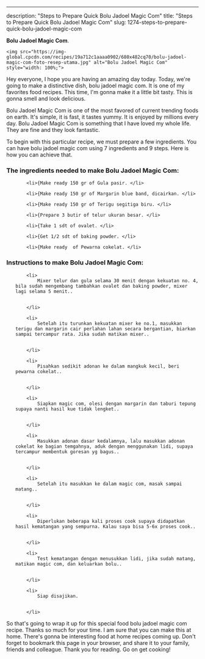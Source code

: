 ---
description: "Steps to Prepare Quick Bolu Jadoel Magic Com"
title: "Steps to Prepare Quick Bolu Jadoel Magic Com"
slug: 1274-steps-to-prepare-quick-bolu-jadoel-magic-com

<p>
	<strong>Bolu Jadoel Magic Com</strong>. 
	
</p>
<p>
	
	<img src="https://img-global.cpcdn.com/recipes/19a712c1aaaa0902/680x482cq70/bolu-jadoel-magic-com-foto-resep-utama.jpg" alt="Bolu Jadoel Magic Com" style="width: 100%;">
	
	
</p>
<p>
	Hey everyone, I hope you are having an amazing day today. Today, we're going to make a distinctive dish, bolu jadoel magic com. It is one of my favorites food recipes. This time, I'm gonna make it a little bit tasty. This is gonna smell and look delicious.
</p>
	
<p>
	Bolu Jadoel Magic Com is one of the most favored of current trending foods on earth. It's simple, it is fast, it tastes yummy. It is enjoyed by millions every day. Bolu Jadoel Magic Com is something that I have loved my whole life. They are fine and they look fantastic.
</p>
<p>
	
</p>

<p>
To begin with this particular recipe, we must prepare a few ingredients. You can have bolu jadoel magic com using 7 ingredients and 9 steps. Here is how you can achieve that.
</p>

<h3>The ingredients needed to make Bolu Jadoel Magic Com:</h3>

<ol>
	
		<li>{Make ready 150 gr of Gula pasir. </li>
	
		<li>{Make ready 150 gr of Margarin blue band, dicairkan. </li>
	
		<li>{Make ready 150 gr of Terigu segitiga biru. </li>
	
		<li>{Prepare 3 butir of telur ukuran besar. </li>
	
		<li>{Take 1 sdt of ovalet. </li>
	
		<li>{Get 1/2 sdt of baking powder. </li>
	
		<li>{Make ready  of Pewarna cokelat. </li>
	
</ol>
<p>
	
</p>

<h3>Instructions to make Bolu Jadoel Magic Com:</h3>

<ol>
	
		<li>
			Mixer telur dan gula selama 30 menit dengan kekuatan no. 4, bila sudah mengembang tambahkan ovalet dan baking powder, mixer lagi selama 5 menit..
			
			
		</li>
	
		<li>
			Setelah itu turunkan kekuatan mixer ke no.1, masukkan terigu dan margarin cair perlahan lahan secara bergantian, biarkan sampai tercampur rata. Jika sudah matikan mixer..
			
			
		</li>
	
		<li>
			Pisahkan sedikit adonan ke dalam mangkuk kecil, beri pewarna cokelat..
			
			
		</li>
	
		<li>
			Siapkan magic com, olesi dengan margarin dan taburi tepung supaya nanti hasil kue tidak lengket..
			
			
		</li>
	
		<li>
			Masukkan adonan dasar kedalamnya, lalu masukkan adonan cokelat ke bagian temgahnya, aduk dengan menggunakan lidi, supaya tercampur membentuk goresan yg bagus..
			
			
		</li>
	
		<li>
			Setelah itu masukkan ke dalam magic com, masak sampai matang..
			
			
		</li>
	
		<li>
			Diperlukan beberapa kali proses cook supaya didapatkan hasil kematangan yang sempurna. Kalau saya bisa 5-6x proses cook..
			
			
		</li>
	
		<li>
			Test kematangan dengan menusukkan lidi, jika sudah matang, matikan magic com, dan keluarkan bolu..
			
			
		</li>
	
		<li>
			Siap disajikan.
			
			
		</li>
	
</ol>

<p>
	
</p>

<p>
	So that's going to wrap it up for this special food bolu jadoel magic com recipe. Thanks so much for your time. I am sure that you can make this at home. There's gonna be interesting food at home recipes coming up. Don't forget to bookmark this page in your browser, and share it to your family, friends and colleague. Thank you for reading. Go on get cooking!
</p>
